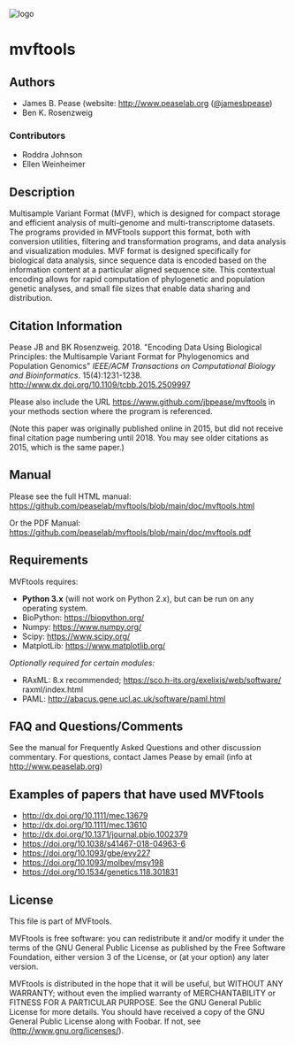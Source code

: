 ![logo](https://github.com/peaselab/mvftools/blob/main/doc/logo.png)

# mvftools

## Authors

* James B. Pease (website: http://www.peaselab.org ([@jamesbpease](https://twitter.com/jamesbpease/))
* Ben K. Rosenzweig

### Contributors
* Roddra Johnson
* Ellen Weinheimer

## Description
Multisample Variant Format (MVF), which is designed for compact storage and efficient analysis of multi-genome and multi-transcriptome datasets.  The programs provided in MVFtools support this format, both with conversion utilities, filtering and transformation programs, and data analysis and visualization modules.  MVF format is designed specifically for biological data analysis, since sequence data is encoded based on the information content at a particular aligned sequence site.  This contextual encoding allows for rapid computation of phylogenetic and population genetic analyses, and small file sizes that enable data sharing and distribution.

## Citation Information

Pease JB and BK Rosenzweig. 2018. "Encoding Data Using Biological Principles: the Multisample Variant Format for Phylogenomics and Population Genomics" *IEEE/ACM Transactions on Computational Biology and Bioinformatics*. 15(4):1231-1238.  http://www.dx.doi.org/10.1109/tcbb.2015.2509997

Please also include the URL https://www.github.com/jbpease/mvftools in your methods section where the program is referenced.

(Note this paper was originally published online in 2015, but did not receive final citation page numbering until 2018.  You may see older citations as 2015, which is the same paper.)

## Manual

Please see the full HTML manual: https://github.com/peaselab/mvftools/blob/main/doc/mvftools.html

Or the PDF Manual: https://github.com/peaselab/mvftools/blob/main/doc/mvftools.pdf


## Requirements

MVFtools requires:
  * **Python 3.x** (will not work on Python 2.x), but can be run on any operating system.
  * BioPython: https://biopython.org/
  * Numpy: https://www.numpy.org/
  * Scipy: https://www.scipy.org/
  * MatplotLib: https://www.matplotlib.org/

*Optionally required for certain modules:*
  * RAxML: 8.x recommended; https://sco.h-its.org/exelixis/web/software/
raxml/index.html
  * PAML: http://abacus.gene.ucl.ac.uk/software/paml.html


## FAQ and Questions/Comments
See the manual for Frequently Asked Questions and other discussion commentary.
For questions, contact James Pease by email (info at http://www.peaselab.org)

## Examples of papers that have used MVFtools

* http://dx.doi.org/10.1111/mec.13679
* http://dx.doi.org/10.1111/mec.13610
* http://dx.doi.org/10.1371/journal.pbio.1002379
* https://doi.org/10.1038/s41467-018-04963-6
* https://doi.org/10.1093/gbe/evy227
* https://doi.org/10.1093/molbev/msy198
* https://doi.org/10.1534/genetics.118.301831


## License
This file is part of MVFtools.

MVFtools is free software: you can redistribute it and/or modify it under the terms of the GNU General Public License as published by the Free Software Foundation, either version 3 of the License, or (at your option) any later version.

MVFtools is distributed in the hope that it will be useful, but WITHOUT ANY WARRANTY; without even the implied warranty of MERCHANTABILITY or FITNESS FOR A PARTICULAR PURPOSE.  See the GNU General Public License for more details. You should have received a copy of the GNU General Public License along with Foobar.  If not, see (http://www.gnu.org/licenses/).


